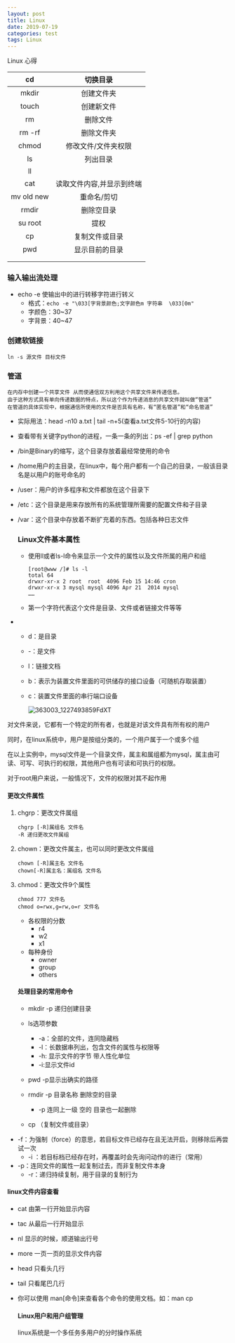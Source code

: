 ```yaml
---
layout: post
title: Linux
date: 2019-07-19
categories: test
tags: Linux
---
```


Linux 心得

|     cd     |         切换目录          |
| :--------: | :-----------------------: |
|   mkdir    |        创建文件夹         |
|   touch    |        创建新文件         |
|     rm     |         删除文件          |
|   rm -rf   |        删除文件夹         |
|   chmod    |    修改文件/文件夹权限    |
|     ls     |         列出目录          |
|     ll     |                           |
|    cat     | 读取文件内容,并显示到终端 |
| mv old new |        重命名/剪切        |
|   rmdir    |        删除空目录         |
|  su root   |           提权            |
|     cp     |      复制文件或目录       |
|    pwd     |      显示目前的目录       |
|            |                           |
|            |                           |

### 输入输出流处理

- echo -e 使输出中的进行转移字符进行转义
  - 格式：`echo -e "\033[字背景颜色;文字颜色m 字符串  \033[0m"`
  - 字颜色：30~37
  - 字背景：40~47

### 创建软链接

```
ln -s 源文件 目标文件
```

### 管道

```
在内存中创建一个共享文件 从而使通信双方利用这个共享文件来传递信息。
由于这种方式具有单向传递数据的特点，所以这个作为传递消息的共享文件就叫做“管道”
在管道的具体实现中，根据通信所使用的文件是否具有名称，有“匿名管道”和“命名管道”
```

- 实际用法：head -n10 a.txt | tail -n+5(查看a.txt文件5-10行的内容)

- 查看带有关键字python的进程，一条一条的列出：ps -ef  | grep python

- /bin是Binary的缩写，这个目录存放着最经常使用的命令

- /home用户的主目录，在linux中，每个用户都有一个自己的目录，一般该目录名是以用户的账号命名的

- /user：用户的许多程序和文件都放在这个目录下

- /etc：这个目录是用来存放所有的系统管理所需要的配置文件和子目录

- /var：这个目录中存放着不断扩充着的东西。包括各种日志文件

  ### Linux文件基本属性

  - 使用ll或者ls-l命令来显示一个文件的属性以及文件所属的用户和组

    ```
    [root@www /]# ls -l
    total 64
    drwxr-xr-x 2 root  root  4096 Feb 15 14:46 cron
    drwxr-xr-x 3 mysql mysql 4096 Apr 21  2014 mysql
    ……
    ```

  - 第一个字符代表这个文件是目录、文件或者链接文件等等

- - d：是目录

  - -：是文件

  - l：链接文档

  - b：表示为装置文件里面的可供储存的接口设备（可随机存取装置）

  - c：装置文件里面的串行端口设备

    ![363003_1227493859FdXT](https://www.runoob.com/wp-content/uploads/2014/06/363003_1227493859FdXT.png)

对文件来说，它都有一个特定的所有者，也就是对该文件具有所有权的用户

同时，在linux系统中，用户是按组分类的，一个用户属于一个或多个组

在以上实例中，mysql文件是一个目录文件，属主和属组都为mysql，属主由可读、可写、可执行的权限，其他用户也有可读和可执行的权限。

对于root用户来说，一般情况下，文件的权限对其不起作用

#### 更改文件属性

1. chgrp：更改文件属组

   ```
   chgrp [-R]属组名 文件名
   -R 递归更改文件属组
   ```

2. chown：更改文件属主，也可以同时更改文件属组

   ```
   chown [-R]属主名 文件名
   chown[-R]属主名：属组名 文件名
   ```

   

3. chmod：更改文件9个属性

   ```
   chmod 777 文件名
   chmod o=rwx,g=rw,o=r 文件名
   ```

   

   - 各权限的分数
     - r4
     - w2
     - x1
   - 每种身份
     - owner
     - group
     - others

   #### 处理目录的常用命令

   - mkdir -p 递归创建目录
   
   - ls选项参数
     - -a：全部的文件，连同隐藏档
     - -l：长数据串列出，包含文件的属性与权限等
     - -h: 显示文件的字节 带人性化单位
     - -i:显示文件id
   - pwd -p显示出确实的路径
   - rmdir -p 目录名称 删除空的目录 
     - -p 连同上一级 空的 目录也一起删除
   - cp （复制文件或目录）
  - -f：为强制（force）的意思，若目标文件已经存在且无法开启，则移除后再尝试一次
     - -i ：若目标档已经存在时，再覆盖时会先询问动作的进行（常用）
  - -p：连同文件的属性一起复制过去，而非复制文件本身
     - -r：递归持续复制，用于目录的复制行为

   #### linux文件内容查看

   - cat 由第一行开始显示内容

   - tac 从最后一行开始显示

   - nl 显示的时候，顺道输出行号

   - more 一页一页的显示文件内容

   - head 只看头几行

   - tail 只看尾巴几行

   - 你可以使用 man[命令]来查看各个命令的使用文档。如：man cp

     #### Linux用户和用户组管理
   
     linux系统是一个多任务多用户的分时操作系统
   
   







